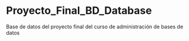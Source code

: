 # Proyecto_Final_BD_Database
Base de datos del proyecto final del curso de administración de bases de datos
